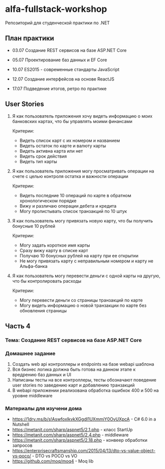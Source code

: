 # alfa-fullstack-workshop

Репозиторий для студенческой практики по .NET

## План практики

- 03.07 Создание REST сервисов на базе ASP.NET Core

- 05.07 Проектирование баз данных и EF Core

- 10.07 ES2015 - современные стандарты JavaScript

- 12.07 Создание интерфейсов на основе ReactJS

- 17.07 Подведение итогов, ретро по практике

## User Stories

1. Я как пользователь приложения хочу видеть информацию о моих банковских картах, что бы управлять моими финансами

    Критерии:

    - Видеть список карт с их номером и названием
    - Видеть остаток по карте и валюту карты
    - Видеть активна карта или нет
    - Видеть срок действия
    - Видеть тип карты

2. Я как пользователь приложения могу просматривать операции на счете с целью контроля остатка и важности операции

    Критерии:

    - Видеть последние 10 операций по карте в обратном хронологическом порядке
    - Вижу и различаю операции дебета и кредита
    - Могу пролистывать список транзакций по 10 штук

3. Я как пользователь могу привязать новую карту, что бы получить бонусные 10 рублей

    Критерии:

    - Могу задать короткое имя карты
    - Сразу вижу карту в списке карт
    - Получаю 10 бонусных рублей на карту при ее открытии
    - Не могу привязать карту с неправильным номером и карту не Альфа-банка

4. Я как пользователь могу перевести деньги с одной карты на другую, что бы контролировать расходы

    Критерии:

    - Могу перевести деньги со страницы транзакций по карте
    - Могу видеть информацию о новой транзакции по карте без обновления страницы

## Часть 4

### Тема: Создание REST сервисов на базе ASP.NET Core

### Домашнее задание

1. Создать web api контроллеры и endpoints на базе webapi шаблона
2. Вся бизнес логика должна быть готова на данном этапе к вредрению баз данных и UI
3. Написаны тесты на все контроллеры, тесты обозначают поведение user stories по заведению карт и добавлению транзакций
4. В webapi приложении реализована обработка ошибкок 400 и 500 на уровне middleware

### Материалы для изучени дома

- https://1drv.ms/b/s!AswfoxlkvkXGgdI1UXmmiY0OvUXpcA - C# 6.0 in a Nutshell
- https://metanit.com/sharp/aspnet5/2.1.php - класс StartUp
- https://metanit.com/sharp/aspnet5/2.4.php - middleware
- https://metanit.com/sharp/aspnet5/2.18.php - конвеер обработки запросов
- https://enterprisecraftsmanship.com/2015/04/13/dto-vs-value-object-vs-poco/ - DTO vs POCO vs VO
- https://github.com/moq/moq4 - Moq lib